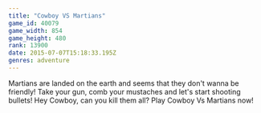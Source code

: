 ```yaml
---
title: "Cowboy VS Martians"
game_id: 40079
game_width: 854
game_height: 480
rank: 13900
date: 2015-07-07T15:18:33.195Z
genres: adventure
---
```

Martians are landed on the earth and seems that they don't wanna  be friendly! Take your gun, comb your mustaches and let's start shooting bullets! Hey Cowboy, can you kill them all? Play Cowboy Vs Martians now!